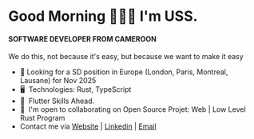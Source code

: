 Good Morning 👦🏾🤝 I'm USS.
=======================================================================================================================================

#### SOFTWARE DEVELOPER FROM CAMEROON
We do this, not because it's easy, but because we want to make it easy

* 👀 Looking for a SD position in Europe (London, Paris, Montreal, Lausane) for Nov 2025
* 🖥️  Technologies: Rust, TypeScript
* 🌱  Flutter Skills Ahead.
* 🤝  I'm open to collaborating on Open Source Projet: Web | Low Level Rust Program
* Contact me via [Website](https://uss-franckmekoulou.web.app/) | [Linkedin](https://www.linkedin.com/in/franck-mekoulou/) | [Email](mailto:franckmekoulou.dev@hotmail.com)
